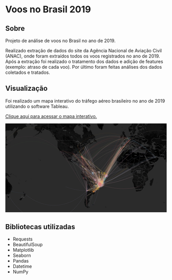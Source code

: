 # Voos no Brasil 2019

## Sobre

Projeto de análise de voos no Brasil no ano de 2019.

Realizado extração de dados do site da Agência Nacional de Aviação Civil (ANAC), onde foram extraídos todos os voos registrados no ano de 2019. Após a extração foi realizado o tratamento dos dados e adição de features (exemplo: atraso de cada voo). Por último foram feitas análises dos dados coletados e tratados.

## Visualização

Foi realizado um mapa interativo do tráfego aéreo brasileiro no ano de 2019 utilizando o software Tableau.

[Clique aqui para acessar o mapa interativo.](https://public.tableau.com/profile/matheus8405#!/vizhome/flights_brazil_2019/Planilha1)

![mapa](mapa_tableau.jpg)

## Bibliotecas utilizadas
- Requests
- BeautifulSoup
- Matplotlib
- Seaborn
- Pandas
- Datetime
- NumPy
